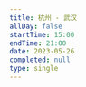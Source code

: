 ```yaml
---
title: 杭州 - 武汉
allDay: false
startTime: 15:00
endTime: 21:00
date: 2023-05-26
completed: null
type: single
---
```

